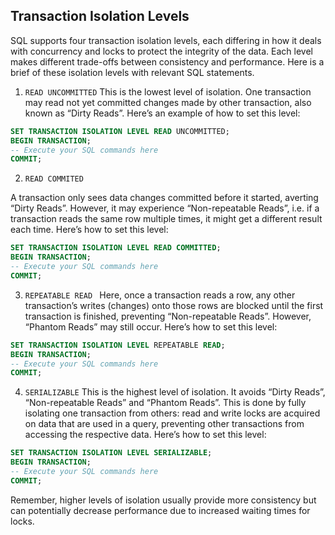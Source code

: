 ## Transaction Isolation Levels

SQL supports four transaction isolation levels, each differing in how it deals with concurrency and locks to protect the integrity of the data. Each level makes different trade-offs between consistency and performance. Here is a brief of these isolation levels with relevant SQL statements.

1. `READ UNCOMMITTED` This is the lowest level of isolation. One transaction may read not yet committed changes made by other transaction, also known as “Dirty Reads”. Here’s an example of how to set this level:

```SQL
SET TRANSACTION ISOLATION LEVEL READ UNCOMMITTED;
BEGIN TRANSACTION;
-- Execute your SQL commands here
COMMIT;
```

2. `READ COMMITED` 

A transaction only sees data changes committed before it started, averting “Dirty Reads”. However, it may experience “Non-repeatable Reads”, i.e. if a transaction reads the same row multiple times, it might get a different result each time. Here’s how to set this level:

```SQL
SET TRANSACTION ISOLATION LEVEL READ COMMITTED;
BEGIN TRANSACTION;
-- Execute your SQL commands here
COMMIT;
```

3. `REPEATABLE READ ` Here, once a transaction reads a row, any other transaction’s writes (changes) onto those rows are blocked until the first transaction is finished, preventing “Non-repeatable Reads”. However, “Phantom Reads” may still occur. Here’s how to set this level:

```SQL
SET TRANSACTION ISOLATION LEVEL REPEATABLE READ;
BEGIN TRANSACTION;
-- Execute your SQL commands here
COMMIT;
```

4. `SERIALIZABLE` This is the highest level of isolation. It avoids “Dirty Reads”, “Non-repeatable Reads” and “Phantom Reads”. This is done by fully isolating one transaction from others: read and write locks are acquired on data that are used in a query, preventing other transactions from accessing the respective data. Here’s how to set this level:

```SQL
SET TRANSACTION ISOLATION LEVEL SERIALIZABLE;
BEGIN TRANSACTION;
-- Execute your SQL commands here
COMMIT;
```

Remember, higher levels of isolation usually provide more consistency but can potentially decrease performance due to increased waiting times for locks.


